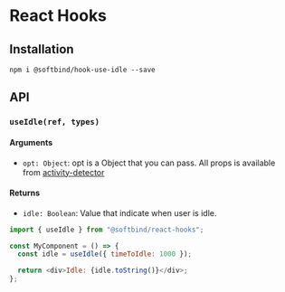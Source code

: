 # React Hooks

## Installation

`npm i @softbind/hook-use-idle --save`

## API

### `useIdle(ref, types)`

#### Arguments

- `opt: Object`: opt is a Object that you can pass. All props is available from [activity-detector](https://github.com/tuenti/activity-detector#advanced-options)

#### Returns

- `idle: Boolean`: Value that indicate when user is idle.

```js
import { useIdle } from "@softbind/react-hooks";

const MyComponent = () => {
  const idle = useIdle({ timeToIdle: 1000 });

  return <div>Idle: {idle.toString()}</div>;
};
```

